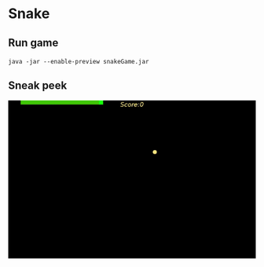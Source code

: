# Snake 


## Run game
```
java -jar --enable-preview snakeGame.jar
```

## Sneak peek
<img src="context/sneakpeek.gif">
